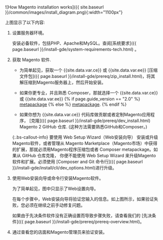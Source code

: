 ![How Magento installation works]({{ site.baseurl }}/common/images/install_diagram.png){:width="1100px"}

上图显示了以下内容:

1. 设置服务器环境。

   安装必备软件，包括PHP、Apache和MySQL。查阅[系统要求]({{ page.baseurl }}/install-gde/system-requirements-tech.html) 。

1. 获取 Magento 软件.

   *  为简单起见，获取一个 {{site.data.var.ce}} 或 {{site.data.var.ee}} [压缩文件包]({{ page.baseurl }}/install-gde/prereq/zip_install.html)，将其解压缩到Magento服务器上，然后开始安装。

   *  如果你更专业，并且熟悉 Composer，那就选择一个 {{site.data.var.ce}} 或 {{site.data.var.ee}} {% if page.guide_version == "2.0" %} [metapackage]({{page.baseurl}}/install-gde/prereq/integrator_install.html) {% else %} [metapackage]({{page.baseurl}}/install-gde/composer.html). {% endif %}

   *  如果你想为 {{site.data.var.ce}} 代码库做贡献或者定制Magento应用程序， [克隆]({{ page.baseurl }}/install-gde/prereq/dev_install.html) Magento 2 GitHub 仓库. (这种方法需要熟悉GitHub和Composer。)

   {:.bs-callout-info}
   要使用 Web Setup Wizard（Web安装向导） 安装或升级Magento软件，或者管理从 Magento Marketplace（Magento市场）中获得的扩展，那就必须用Magento程序压缩包或者 Composer metapackage。如果从 GitHub 仓库克隆， 你便不能使用 Web Setup Wizard 来升级Magento软件和扩展。必须使用 [Composer and Git 命令行]({{ page.baseurl }}/install-gde/install/cli/dev_options.html)进行升级。

1. 使用Web安装向导或命令行安装Magento软件。

   为了简单起见，图中只显示了Web设置向导。

   在每个步骤中，Web安装向导将验证您输入的信息。如上图所示，如果验证失败，您必须在继续之前手动修复问题。

   如果由于先决条件软件没有正确设置而导致步骤失败，请查看我们的 [先决条件]({{ page.baseurl }}/install-gde/prereq/prereq-overview.html)。

1. 通过查看您的店面和Magento管理员来验证安装。
